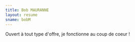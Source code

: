 ```yaml
---
title: Bob MAURANNE
layout: resume
sname: bobM
---
```


Ouvert à tout type d'offre, je fonctionne au coup de coeur !
